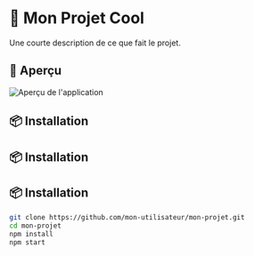 # 🚀 Mon Projet Cool

Une courte description de ce que fait le projet.

## 📸 Aperçu

![Aperçu de l'application](https://cdn.discordapp.com/attachments/1397325908926271519/1397326020620583133/SCH.jpg?ex=688150c4&is=687fff44&hm=321e96bf8777ddc2aa84fd0234448731db29858e7334808d4a712a9603ee2830&)

## 📦 Installation

## 📦 Installation
## 📦 Installation

```bash
git clone https://github.com/mon-utilisateur/mon-projet.git
cd mon-projet
npm install
npm start
